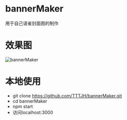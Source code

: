 # bannerMaker
用于自己语雀封面图的制作

# 效果图
![bannerMaker](http://139.9.115.248/imgs/bannerMaker.gif)

# 本地使用
  * git clone https://github.com/TTTJH/bannerMaker.git
  * cd bannerMaker
  * npm start
  * 访问localhost:3000
